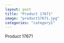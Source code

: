 ```yaml
---
layout: post
title: "Product 17671"
image: "product17671.jpg"
categories: "category1"
---
```

Product 17671
